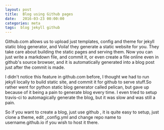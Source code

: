 ```yaml
---
layout: post
title:  Blog using Github pages
date:   2016-03-23 00:00:00
categories: meta
tags:  blog jekyll github
---
```


Github.com allows us to upload just templates, config and theme for jekyll static blog generator,
and Voila! they generate a static website for you. They take care about building the static pages and serving them.
 Now you can just write a markdown file, and commit it, or even create a file
online even in github's source browser, and it is automatically generated into a blog post just after the commit is
made.

I didn't notice  this feature in github.com
before, I thought we had to run jekyll locally to build static site, and 
commit it for github to serve stuff.So rather went for python static blog generator called pelican, but gave up
because of it being a pain to generate blog every time. I even tried to setup travis-ci to automagically generate
the blog, but it was slow and was still a pain.

So if you want to create a blog, just use github , it is quite easy to setup, just clone a theme, edit _config.yml
and change repo name to username.github.io if you wish to host it there.
